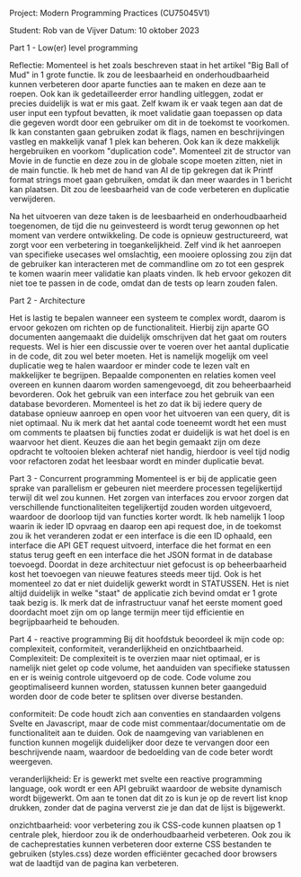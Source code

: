 Project: Modern Programming Practices (CU75045V1)

Student: Rob van de Vijver 
Datum: 10 oktober 2023

Part 1 - Low(er) level programming

Reflectie:
Momenteel is het zoals beschreven staat in het artikel "Big Ball of Mud" in 1 grote functie. Ik zou de leesbaarheid en onderhoudbaarheid kunnen verbeteren door aparte functies aan te maken en deze aan te roepen. Ook kan ik gedetailleerder error handling uitleggen, zodat er precies duidelijk is wat er mis gaat. Zelf kwam ik er vaak tegen aan dat de user input een typfout bevatten, ik moet validatie gaan toepassen op data die gegeven wordt door een gebruiker om dit in de toekomst te voorkomen. Ik kan constanten gaan gebruiken zodat ik flags, namen en beschrijvingen vastleg en makkelijk vanaf 1 plek kan beheren. Ook kan ik deze makkelijk hergebruiken en voorkom "duplication code". Momenteel zit de structor van Movie in de functie en deze zou in de globale scope moeten zitten, niet in de main functie. Ik heb met de hand van AI de tip gekregen dat ik Printf format strings moet gaan gebruiken, omdat ik dan meer waardes in 1 bericht kan plaatsen. Dit zou de leesbaarheid van de code verbeteren en duplicatie verwijderen.

Na het uitvoeren van deze taken is de leesbaarheid en onderhoudbaarheid toegenomen, de tijd die nu geinvesteerd is wordt terug gewonnen op het moment van verdere ontwikkeling. De code is opnieuw gestructureerd, wat zorgt voor een verbetering in toegankelijkheid. Zelf vind ik het aanroepen van specifieke usecases wel omslachtig, een mooiere oplossing zou zijn dat de gebruiker kan interacteren met de commandline om zo tot een gesprek te komen waarin meer validatie kan plaats vinden. Ik heb ervoor gekozen dit niet toe te passen in de code, omdat dan de tests op learn zouden falen.

Part 2 - Architecture

Het is lastig te bepalen wanneer een systeem te complex wordt, daarom is ervoor gekozen om richten op de functionaliteit. Hierbij zijn aparte GO documenten aangemaakt die duidelijk omschrijven dat het gaat om routers requests. Wel is hier een discussie over te voeren over het aantal duplicatie in de code, dit zou wel beter moeten. Het is namelijk mogelijk om veel duplicatie weg te halen waardoor er minder code te lezen valt en makkelijker te begrijpen. Bepaalde componenten en relaties komen veel overeen en kunnen daarom worden samengevoegd, dit zou beheerbaarheid bevorderen. Ook het gebruik van een interface zou het gebruik van een database bevorderen. Momenteel is het zo dat ik bij iedere query de database opnieuw aanroep en open voor het uitvoeren van een query, dit is niet optimaal. Nu ik merk dat het aantal code toeneemt wordt het een must om comments te plaatsen bij functies zodat er duidelijk is wat het doel is en waarvoor het dient. Keuzes die aan het begin gemaakt zijn om deze opdracht te voltooien bleken achteraf niet handig, hierdoor is veel tijd nodig voor refactoren zodat het leesbaar wordt en minder duplicatie bevat. 


Part 3 - Concurrent programming
Momenteel is er bij de applicatie geen sprake van parallelism er gebeuren niet meerdere processen tegelijkertijd terwijl dit wel zou kunnen. Het zorgen van interfaces zou ervoor zorgen dat verschillende functionaliteiten tegelijkertijd zouden worden uitgevoerd, waardoor de doorloop tijd van functies korter wordt. Ik heb namelijk 1 loop waarin ik ieder ID opvraag en daarop een api request doe, in de toekomst zou ik het veranderen zodat er een interface is die een ID ophaald, een interface die API GET request uitvoerd, interface die het format en een status terug geeft en een interface die het JSON format in de database toevoegd. Doordat in deze architectuur niet gefocust is op beheerbaarheid kost het toevoegen van nieuwe features steeds meer tijd. Ook is het momenteel zo dat er niet duidelijk gewerkt wordt in STATUSSEN. Het is niet altijd duidelijk in welke "staat" de applicatie zich bevind omdat er 1 grote taak bezig is. Ik merk dat de infrastructuur vanaf het eerste moment goed doordacht moet zijn om op lange termijn meer tijd efficientie en begrijpbaarheid te behouden.


Part 4 - reactive programming
Bij dit hoofdstuk beoordeel ik mijn code op: complexiteit, conformiteit, veranderlijkheid en onzichtbaarheid. 
Complexiteit: De complexiteit is te overzien maar niet optimaal, er is namelijk niet gelet op code volume, het aanduiden van specifieke statussen en er is weinig controle uitgevoerd op de code. Code volume zou geoptimaliseerd kunnen worden, statussen kunnen beter gaangeduid worden door de code beter te splitsen over diverse bestanden. 

conformiteit: De code houdt zich aan conventies en standaarden volgens Svelte en Javascript, maar de code mist commentaar/documentatie om de functionaliteit aan te duiden. Ook de naamgeving van variablenen en function kunnen mogelijk duidelijker door deze te vervangen door een beschrijvende naam, waardoor de bedoelding van de code beter wordt weergeven.

veranderlijkheid: Er is gewerkt met svelte een reactive programming language, ook wordt er een API gebruikt waardoor de website dynamisch wordt bijgewerkt. Om aan te tonen dat dit zo is kun je op de revert list knop drukken, zonder dat de pagina ververst zie je dan dat de lijst is bijgewerkt.

onzichtbaarheid: voor verbetering zou ik CSS-code kunnen plaatsen op 1 centrale plek, hierdoor zou ik de onderhoudbaarheid verbeteren. Ook zou ik de cacheprestaties kunnen verbeteren door externe CSS bestanden te gebruiken (styles.css) deze worden efficiënter gecached door browsers wat de laadtijd van de pagina kan verbeteren.
